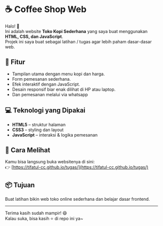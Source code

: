 # ☕ Coffee Shop Web

Halo! 👋  
Ini adalah website **Toko Kopi Sederhana** yang saya buat menggunakan **HTML, CSS, dan JavaScript**.  
Projek ini saya buat sebagai latihan / tugas agar lebih paham dasar-dasar web.

## 🧩 Fitur
- Tampilan utama dengan menu kopi dan harga.  
- Form pemesanan sederhana.  
- Efek interaktif dengan JavaScript.  
- Desain responsif biar enak dilihat di HP atau laptop.
- Dan pemesanan melalui via whatsapp

## 💻 Teknologi yang Dipakai
- **HTML5** – struktur halaman  
- **CSS3** – styling dan layout  
- **JavaScript** – interaksi & logika pemesanan

## 🚀 Cara Melihat
Kamu bisa langsung buka websitenya di sini:  
👉 [https://tifatul-cc.github.io/tugas/](https://tifatul-cc.github.io/tugas/)

## 📦 Tujuan
Buat latihan bikin web toko online sederhana dan belajar dasar frontend.

---

Terima kasih sudah mampir! 😄  
Kalau suka, bisa kasih ⭐ di repo ini ya~
